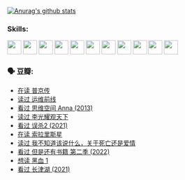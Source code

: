 
[![Anurag's github stats](https://github-readme-stats.vercel.app/api?username=w940853815)](https://github.com/anuraghazra/github-readme-stats)

### Skills:

<code><img height="32" src="https://cdn.jsdelivr.net/npm/simple-icons@v5/icons/python.svg"></code>
<code><img height="32" src="https://cdn.jsdelivr.net/npm/simple-icons@v5/icons/javascript.svg"></code>
<code><img height="32" src="https://cdn.jsdelivr.net/npm/simple-icons@v5/icons/django.svg"></code>
<code><img height="32" src="https://cdn.jsdelivr.net/npm/simple-icons@v5/icons/flask.svg"></code>
<code><img height="32" src="https://cdn.jsdelivr.net/npm/simple-icons@v5/icons/vuetify.svg"></code>
<code><img height="32" src="https://cdn.jsdelivr.net/npm/simple-icons@v5/icons/git.svg"></code>
<code><img height="32" src="https://cdn.jsdelivr.net/npm/simple-icons@v5/icons/docker.svg"></code>
<code><img height="32" src="https://cdn.jsdelivr.net/npm/simple-icons@v5/icons/postgresql.svg"></code>
<code><img height="32" src="https://cdn.jsdelivr.net/npm/simple-icons@v5/icons/elasticsearch.svg"></code>
<code><img height="32" src="https://cdn.jsdelivr.net/npm/simple-icons@v5/icons/macos.svg"></code>
<code><img height="32" src="https://cdn.jsdelivr.net/npm/simple-icons@v5/icons/linux.svg"></code>

### 🗣 豆瓣:

<!-- DOUBAN-ACTIVITIES:START -->
- [在读 普京传](https://www.douban.com/people/136069238/status/3786411478/?_i=46655963)
- [读过 运维前线](https://www.douban.com/people/136069238/status/3786410747/?_i=46655963)
- [看过 思维空间 Anna‎ (2013)](https://www.douban.com/people/136069238/status/3786092531/?_i=46655963)
- [读过 李光耀观天下](https://www.douban.com/people/136069238/status/3779830661/?_i=46655963)
- [看过 误杀2‎ (2021)](https://www.douban.com/people/136069238/status/3779360592/?_i=46655963)
- [在读 索拉里斯星](https://www.douban.com/people/136069238/status/3779002317/?_i=46655963)
- [读过 我不知道该说什么，关于死亡还是爱情](https://www.douban.com/people/136069238/status/3778409279/?_i=46655963)
- [看过 但是还有书籍 第二季‎ (2022)](https://www.douban.com/people/136069238/status/3778351685/?_i=46655963)
- [想读 黑血 1](https://www.douban.com/people/136069238/status/3772430515/?_i=46655963)
- [看过 长津湖‎ (2021)](https://www.douban.com/people/136069238/status/3770847642/?_i=46655963)
<!-- DOUBAN-ACTIVITIES:END -->
<!--
**w940853815/w940853815** is a ✨ _special_ ✨ repository because its `README.md` (this file) appears on your GitHub profile.

Here are some ideas to get you started:

- 🔭 I’m currently working on ...
- 🌱 I’m currently learning ...
- 👯 I’m looking to collaborate on ...
- 🤔 I’m looking for help with ...
- 💬 Ask me about ...
- 📫 How to reach me: ...
- 😄 Pronouns: ...
- ⚡ Fun fact: ...
-->
